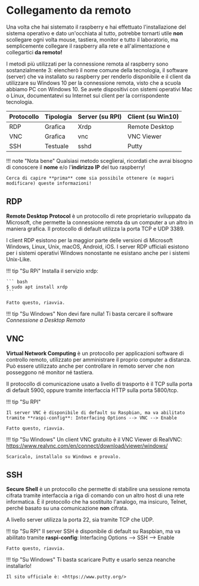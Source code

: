 # Collegamento da remoto

Una volta che hai sistemato il raspberry e hai effettuato
l'installazione del sistema operativo e dato un'occhiata al tutto,
potrebbe tornarti utile **non** scollegare ogni volta mouse, tastiera,
monitor e tutto il laboratorio, ma semplicemente collegare il raspberry
alla rete e all'alimentazione e collegartici **da remoto!**

I metodi più utilizzati per la connessione remota al raspberry sono
sostanzialmente 3: elencherò il nome comune della tecnologia, il
software (server) che va installato su raspberry per renderlo
disponibile e il client da utilizzare su Windows 10 per la connessione
remota, visto che a scuola abbiamo PC con Windows 10. Se avete
dispositivi con sistemi operativi Mac o Linux, documentatevi su Internet
sui client per la corrispondente tecnologia.


Protocollo  | Tipologia  | Server (su RPI)  | Client (su Win10)
------------|------------|------------------|-------------------
RDP         | Grafica    | Xrdp             | Remote Desktop
VNC         | Grafica    | vnc              | VNC Viewer
SSH         | Testuale   | sshd             | Putty

!!! note "Nota bene"
    Qualsiasi metodo sceglierai, ricordati che avrai bisogno di conoscere il
    **nome** e/o l'**indirizzo IP** del tuo raspberry!

    Cerca di capire **prima** come sia possibile ottenere (e magari
    modificare) queste informazioni!



## RDP

**Remote Desktop Protocol** è un protocollo di rete proprietario
sviluppato da Microsoft, che permette la connessione remota da un
computer a un altro in maniera grafica. Il protocollo di default
utilizza la porta TCP e UDP 3389.

I client RDP esistono per la maggior parte delle versioni di Microsoft
Windows, Linux, Unix, macOS, Android, iOS. I server RDP ufficiali
esistono per i sistemi operativi Windows nonostante ne esistano anche
per i sistemi Unix-Like.

!!! tip "Su RPi"
    Installa il servizio xrdp:

    ``` bash
    $ sudo apt install xrdp
    ```

    Fatto questo, riavvia.



!!! tip "Su Windows"
    Non devi fare nulla! Ti basta cercare il software
    *Connessione a Desktop Remoto*


## VNC

**Virtual Network Computing** è un protocollo per applicazioni software
di controllo remoto, utilizzato per amministrare il proprio computer a
distanza. Può essere utilizzato anche per controllare in remoto server
che non posseggono né monitor né tastiera.

Il protocollo di comunicazione usato a livello di trasporto è il TCP
sulla porta di default 5900, oppure tramite interfaccia HTTP sulla porta
5800/tcp.

!!! tip "Su RPI"

    Il server VNC è disponibile di default su Raspbian, ma va abilitato
    tramite **raspi-config**: Interfacing Options --> VNC --> Enable

    Fatto questo, riavvia.


!!! tip "Su Windows"
    Un client VNC gratuito è il VNC Viewer di RealVNC:
    <https://www.realvnc.com/en/connect/download/viewer/windows/>

    Scaricalo, installalo su Windows e provalo.



## SSH

**Secure Shell** è un protocollo che permette di stabilire una sessione
remota cifrata tramite interfaccia a riga di comando con un altro host
di una rete informatica. È il protocollo che ha sostituito l'analogo,
ma insicuro, Telnet, perché basato su una comunicazione **non** cifrata.

A livello server utilizza la porta 22, sia tramite TCP che UDP.

!!! tip "Su RPI"
    Il server SSH è disponibile di default su Raspbian, ma va abilitato
    tramite **raspi-config**: Interfacing Options --> SSH --> Enable

    Fatto questo, riavvia.


!!! tip "Su Windows"
    Ti basta scaricare Putty e usarlo senza neanche installarlo!

    Il sito ufficiale è: <https://www.putty.org/>

